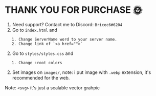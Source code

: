 # THANK YOU FOR PURCHASE 🌞
1. Need support? Contact me to Discord: `Bricec6#6204`
2. Go to `index.html` and
 ```
    1. Change ServerName word to your server name.
    2. Change link of `<a href="">`
```
2. Go to `styles/styles.css` and
 ```
    1. Change :root colors
```
2. Set images on `images/`, note: i put image with `.webp` extension, it's recommended for the web.

Note: `<svg>` it's just a scalable vector grahpic